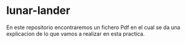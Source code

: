 # lunar-lander
En este repositorio encontraremos un fichero Pdf en el cual se da una explicacion de lo que vamos a  realizar en esta practica.

